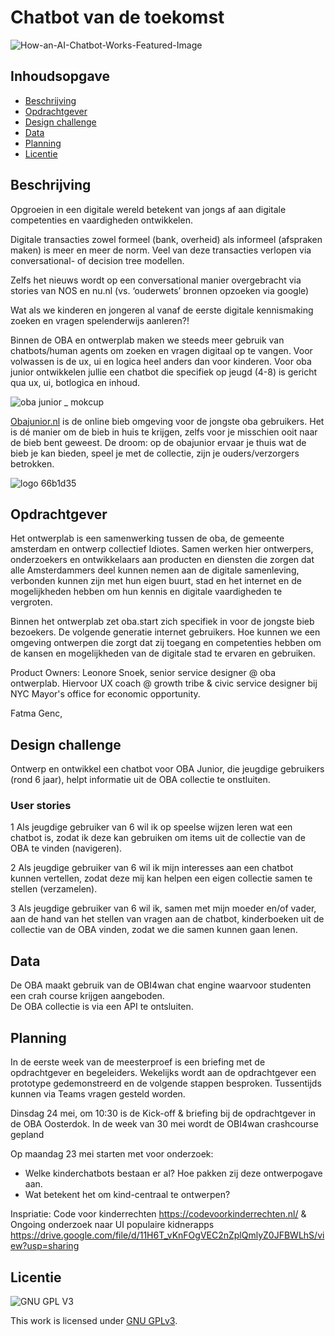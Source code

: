 # Chatbot van de toekomst

![How-an-AI-Chatbot-Works-Featured-Image](https://user-images.githubusercontent.com/16196640/169023877-22d6ee0a-4d9e-4bce-abcc-bccd8ef6f506.png)

## Inhoudsopgave
  * [Beschrijving](#beschrijving)
  * [Opdrachtgever](#opdrachtgever)
  * [Design challenge](#design-challege)
  * [Data](#data)
  * [Planning](#planning)
  * [Licentie](#licentie)

## Beschrijving
Opgroeien in een digitale wereld betekent van jongs af aan digitale competenties en vaardigheden ontwikkelen.

Digitale transacties zowel formeel (bank, overheid) als informeel (afspraken maken) is meer en meer de norm. Veel van deze transacties verlopen via conversational- of decision tree modellen.

Zelfs het nieuws wordt op een conversational manier overgebracht via stories van NOS en nu.nl (vs. ‘ouderwets’ bronnen opzoeken via google)

Wat als we kinderen en jongeren al vanaf de eerste digitale kennismaking zoeken en vragen spelenderwijs aanleren?!

Binnen de OBA en ontwerplab maken we steeds meer gebruik van chatbots/human agents om zoeken en vragen digitaal op te vangen. Voor volwassen is de ux, ui en logica heel anders dan voor kinderen. Voor oba junior ontwikkelen jullie een chatbot die specifiek op jeugd (4-8) is gericht qua ux, ui, botlogica en inhoud.

![oba junior _ mokcup](https://user-images.githubusercontent.com/16196640/169024369-4bccc642-c396-4f93-9fbe-e6d429ab8eb8.png)

[Obajunior.nl](https://www.obajunior.nl/) is de online bieb omgeving voor de jongste oba gebruikers. Het is dé manier om de bieb in huis te krijgen, zelfs voor je misschien ooit naar de bieb bent geweest. De droom: op de obajunior ervaar je thuis wat de bieb je kan bieden, speel je met de collectie, zijn je ouders/verzorgers betrokken.

![logo 66b1d35](https://user-images.githubusercontent.com/16196640/169024606-1bbaee6e-33fa-4fb4-a853-3b10edd5f43a.png)

## Opdrachtgever
Het ontwerplab is een samenwerking tussen de oba, de gemeente amsterdam en ontwerp collectief Idiotes. Samen werken hier ontwerpers, onderzoekers en ontwikkelaars aan producten en diensten die zorgen dat alle Amsterdammers deel kunnen nemen aan de digitale samenleving, verbonden kunnen zijn met hun eigen buurt, stad en het internet en de mogelijkheden hebben om hun kennis en digitale vaardigheden te vergroten.

Binnen het ontwerplab zet oba.start zich specifiek in voor de jongste bieb bezoekers. De volgende generatie internet gebruikers. Hoe kunnen we een omgeving ontwerpen die zorgt dat zij toegang en competenties hebben om de kansen en mogelijkheden van de digitale stad te ervaren en gebruiken.

Product Owners: 
Leonore Snoek, senior service designer @ oba ontwerplab. Hiervoor UX coach @ growth tribe & civic service designer bij NYC Mayor's office for economic opportunity. 

Fatma Genc, 

## Design challenge
Ontwerp en ontwikkel een chatbot voor OBA Junior, die jeugdige gebruikers (rond 6 jaar), helpt informatie uit de OBA collectie te onstluiten.

### User stories
1 Als jeugdige gebruiker van 6 wil ik op speelse wijzen leren wat een chatbot is, zodat ik deze kan gebruiken om items uit de collectie van de OBA te vinden (navigeren).

2 Als jeugdige gebruiker van 6 wil ik mijn interesses aan een chatbot kunnen vertellen, zodat deze mij kan helpen een eigen collectie samen te stellen (verzamelen).

3 Als jeugdige gebruiker van 6 wil ik, samen met mijn moeder en/of vader, aan de hand van het stellen van vragen aan de chatbot, kinderboeken uit de collectie van de OBA vinden, zodat we die samen kunnen gaan lenen.  

## Data
De OBA maakt gebruik van de OBI4wan chat engine waarvoor studenten een crah course krijgen aangeboden.  
De OBA collectie is via een API te ontsluiten.

## Planning
In de eerste week van de meesterproef is een briefing met de opdrachtgever en begeleiders. Wekelijks wordt aan de opdrachtgever een prototype gedemonstreerd en de volgende stappen besproken. Tussentijds kunnen via Teams vragen gesteld worden.

Dinsdag 24 mei, om 10:30 is de Kick-off & briefing bij de opdrachtgever in de OBA Oosterdok.
In de week van 30 mei wordt de OBI4wan crashcourse gepland

Op maandag 23 mei starten met voor onderzoek: 
- Welke kinderchatbots bestaan er al? Hoe pakken zij deze ontwerpogave aan.
- Wat betekent het om kind-centraal te ontwerpen? 

Inspriatie:
Code voor kinderrechten https://codevoorkinderrechten.nl/ &
Ongoing onderzoek naar UI populaire kidnerapps https://drive.google.com/file/d/11H6T_vKnFOgVEC2nZplQmlyZ0JFBWLhS/view?usp=sharing

## Licentie

![GNU GPL V3](https://www.gnu.org/graphics/gplv3-127x51.png)

This work is licensed under [GNU GPLv3](./LICENSE).
